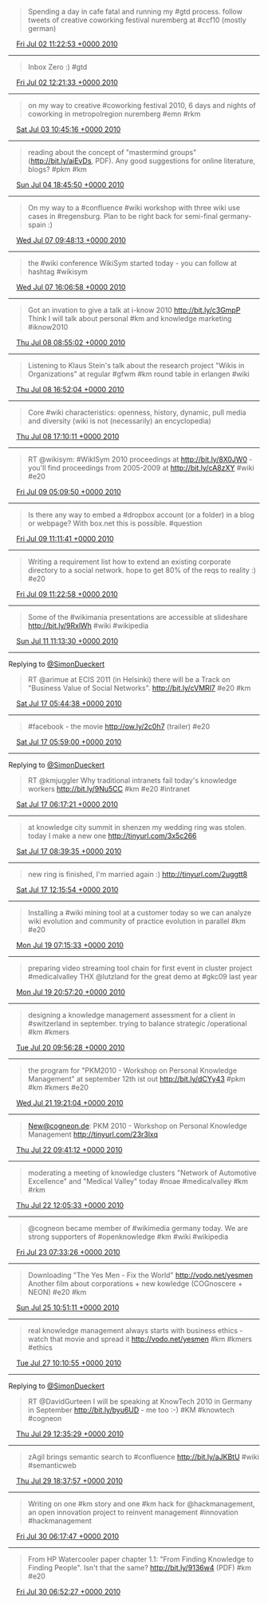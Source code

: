 > Spending a day in cafe fatal and running my #gtd process. follow tweets of creative coworking festival nuremberg at #ccf10 (mostly german)

<img src="media/tweet.ico" width="12" /> [Fri Jul 02 11:22:53 +0000 2010](https://twitter.com/SimonDueckert/status/17564618002)

----

> Inbox Zero :) #gtd

<img src="media/tweet.ico" width="12" /> [Fri Jul 02 12:21:33 +0000 2010](https://twitter.com/SimonDueckert/status/17567561427)

----

> on my way to creative #coworking festival 2010, 6 days and nights of coworking in metropolregion nuremberg #emn #rkm

<img src="media/tweet.ico" width="12" /> [Sat Jul 03 10:45:16 +0000 2010](https://twitter.com/SimonDueckert/status/17640555814)

----

> reading about the concept of "mastermind groups" (http://bit.ly/aiEvDs, PDF). Any good suggestions for online literature, blogs? #pkm #km

<img src="media/tweet.ico" width="12" /> [Sun Jul 04 18:45:50 +0000 2010](https://twitter.com/SimonDueckert/status/17738008438)

----

> On my way to a #confluence #wiki workshop with three wiki use cases in #regensburg. Plan to be right back for semi-final germany-spain :)

<img src="media/tweet.ico" width="12" /> [Wed Jul 07 09:48:13 +0000 2010](https://twitter.com/SimonDueckert/status/17937377961)

----

> the #wiki conference WikiSym started today - you can follow at hashtag #wikisym

<img src="media/tweet.ico" width="12" /> [Wed Jul 07 16:06:58 +0000 2010](https://twitter.com/SimonDueckert/status/17959891871)

----

> Got an invation to give a talk at i-know 2010 http://bit.ly/c3GmpP Think I will talk about personal #km and knowledge marketing #iknow2010

<img src="media/tweet.ico" width="12" /> [Thu Jul 08 08:55:02 +0000 2010](https://twitter.com/SimonDueckert/status/18021261405)

----

> Listening to Klaus Stein's talk about the research project "Wikis in Organizations" at regular  #gfwm #km round table in erlangen #wiki

<img src="media/tweet.ico" width="12" /> [Thu Jul 08 16:52:04 +0000 2010](https://twitter.com/SimonDueckert/status/18048128425)

----

> Core #wiki characteristics: openness, history, dynamic, pull media and diversity (wiki is not (necessarily) an encyclopedia)

<img src="media/tweet.ico" width="12" /> [Thu Jul 08 17:10:11 +0000 2010](https://twitter.com/SimonDueckert/status/18049358901)

----

> RT @wikisym: #WikISym 2010 proceedings at http://bit.ly/8X0JW0 - you'll find proceedings from 2005-2009 at http://bit.ly/cA8zXY #wiki #e20

<img src="media/tweet.ico" width="12" /> [Fri Jul 09 05:09:50 +0000 2010](https://twitter.com/SimonDueckert/status/18093693932)

----

> Is there any way to embed a #dropbox account (or a folder) in a blog or webpage? With box.net this is possible. #question

<img src="media/tweet.ico" width="12" /> [Fri Jul 09 11:11:41 +0000 2010](https://twitter.com/SimonDueckert/status/18109949063)

----

> Writing a requirement list how to extend an existing corporate directory to a social network. hope to get 80% of the reqs to reality :) #e20

<img src="media/tweet.ico" width="12" /> [Fri Jul 09 11:22:58 +0000 2010](https://twitter.com/SimonDueckert/status/18110476378)

----

> Some of the #wikimania presentations are accessible at slideshare http://bit.ly/9RxlWh #wiki #wikipedia

<img src="media/tweet.ico" width="12" /> [Sun Jul 11 11:13:30 +0000 2010](https://twitter.com/SimonDueckert/status/18264489510)

----

Replying to [@SimonDueckert](https://twitter.com/arimue/status/18633952373)

> RT @arimue at ECIS 2011 (in Helsinki) there will be a Track on "Business Value of Social Networks". http://bit.ly/cVMRl7 #e20 #km

<img src="media/tweet.ico" width="12" /> [Sat Jul 17 05:44:38 +0000 2010](https://twitter.com/SimonDueckert/status/18745971457)

----

> #facebook - the movie http://ow.ly/2c0h7 (trailer) #e20

<img src="media/tweet.ico" width="12" /> [Sat Jul 17 05:59:00 +0000 2010](https://twitter.com/SimonDueckert/status/18746693388)

----

Replying to [@SimonDueckert](https://twitter.com/@SimonDueckert/status/18681990240)

> RT @kmjuggler Why traditional intranets fail today's knowledge workers http://bit.ly/9Nu5CC #km #e20 #intranet

<img src="media/tweet.ico" width="12" /> [Sat Jul 17 06:17:21 +0000 2010](https://twitter.com/SimonDueckert/status/18747617365)

----

> at knowledge city summit in shenzen my wedding ring was stolen. today I make a new one http://tinyurl.com/3x5c266

<img src="media/tweet.ico" width="12" /> [Sat Jul 17 08:39:35 +0000 2010](https://twitter.com/SimonDueckert/status/18753761732)

----

> new ring is finished, I'm married again :) http://tinyurl.com/2uggtt8

<img src="media/tweet.ico" width="12" /> [Sat Jul 17 12:15:54 +0000 2010](https://twitter.com/SimonDueckert/status/18762256201)

----

> Installing a #wiki mining tool at a customer today so we can analyze wiki evolution and community of practice evolution in parallel #km #e20

<img src="media/tweet.ico" width="12" /> [Mon Jul 19 07:15:33 +0000 2010](https://twitter.com/SimonDueckert/status/18898231663)

----

> preparing video streaming tool chain for first event in cluster project #medicalvalley THX @lutzland for the great demo at #gkc09 last year

<img src="media/tweet.ico" width="12" /> [Mon Jul 19 20:57:20 +0000 2010](https://twitter.com/SimonDueckert/status/18942957096)

----

> designing a knowledge management assessment for a client in #switzerland in september. trying to balance strategic /operational #km #kmers

<img src="media/tweet.ico" width="12" /> [Tue Jul 20 09:56:28 +0000 2010](https://twitter.com/SimonDueckert/status/18982076281)

----

> the program for "PKM2010 - Workshop on Personal Knowledge Management" at september 12th ist out http://bit.ly/dCYy43 #pkm #km #kmers #e20

<img src="media/tweet.ico" width="12" /> [Wed Jul 21 19:21:04 +0000 2010](https://twitter.com/SimonDueckert/status/19099466246)

----

> New@cogneon.de: PKM 2010 - Workshop on Personal Knowledge Management http://tinyurl.com/23r3lxq

<img src="media/tweet.ico" width="12" /> [Thu Jul 22 09:41:12 +0000 2010](https://twitter.com/SimonDueckert/status/19242600709)

----

> moderating a meeting of knowledge clusters "Network of Automotive Excellence" and "Medical Valley" today #noae #medicalvalley #km #rkm

<img src="media/tweet.ico" width="12" /> [Thu Jul 22 12:05:33 +0000 2010](https://twitter.com/SimonDueckert/status/19249348558)

----

> @cogneon became member of #wikimedia germany today. We are strong supporters of #openknowledge #km #wiki #wikipedia

<img src="media/tweet.ico" width="12" /> [Fri Jul 23 07:33:26 +0000 2010](https://twitter.com/SimonDueckert/status/19321316041)

----

> Downloading "The Yes Men - Fix the World" http://vodo.net/yesmen Another film about corporations + new kowledge (COGnoscere + NEON) #e20 #km

<img src="media/tweet.ico" width="12" /> [Sun Jul 25 10:51:11 +0000 2010](https://twitter.com/SimonDueckert/status/19488677179)

----

> real knowledge management always starts with business ethics - watch that movie and spread it  http://vodo.net/yesmen #km #kmers #ethics

<img src="media/tweet.ico" width="12" /> [Tue Jul 27 10:10:55 +0000 2010](https://twitter.com/SimonDueckert/status/19645751064)

----

Replying to [@SimonDueckert](https://twitter.com/DavidGurteen/status/19726745306)

> RT @DavidGurteen I will be speaking at KnowTech 2010 in Germany in September  http://bit.ly/byu6UD - me too :-) #KM #knowtech #cogneon

<img src="media/tweet.ico" width="12" /> [Thu Jul 29 12:35:29 +0000 2010](https://twitter.com/SimonDueckert/status/19822240226)

----

> zAgil brings semantic search to #confluence http://bit.ly/aJKBtU #wiki #semanticweb

<img src="media/tweet.ico" width="12" /> [Thu Jul 29 18:37:57 +0000 2010](https://twitter.com/SimonDueckert/status/19846553334)

----

> Writing on one #km story and one #km hack for @hackmanagement, an open innovation project to reinvent management #innovation #hackmanagement

<img src="media/tweet.ico" width="12" /> [Fri Jul 30 06:17:47 +0000 2010](https://twitter.com/SimonDueckert/status/19889133909)

----

> From HP Watercooler paper chapter 1.1: "From Finding Knowledge to Finding People". Isn't that the same? http://bit.ly/9136w4 (PDF) #km #e20

<img src="media/tweet.ico" width="12" /> [Fri Jul 30 06:52:27 +0000 2010](https://twitter.com/SimonDueckert/status/19890782986)